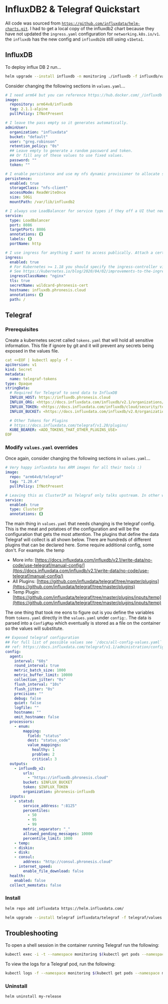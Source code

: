 # InfluxDB2 & Telegraf Quickstart

All code was sourced from [`https://github.com/influxdata/helm-charts.git`](https://github.com/influxdata/helm-charts.git). I had to get a local copy of the influxdb2 chart because they have not updated the `ingress.yaml` configuration for `networking.k8s.io/v1`. the `influxdb` has the new config and `influxdb2`is still using `v1beta1`.


## InfluxDB

To deploy influx DB 2 run...

```bash
helm upgrade --install influxdb -n monitoring ./influxdb -f influxdb/values.yaml
```

Consider changing the following sections in `values.yaml`...

```yaml
# I need arm64 but you can reference https://hub.docker.com/_/influxdb for supported architectures.
image:
  repository: arm64v8/influxdb
  tag: 2.1.1-alpine
  pullPolicy: IfNotPresent

# I leave the pass empty so it generates automatically.
adminUser:
  organization: "influxdata"
  bucket: "default"
  user: "greg.robinson"
  retention_policy: "0s"
  ## Leave empty to generate a random password and token.
  ## Or fill any of these values to use fixed values.
  password: ""
  token: ""

# I enable persistance and use my nfs dynamic provisioner to allocate storage based on storageClass name.
persistence:
  enabled: true
  storageClass: "nfs-client"
  accessMode: ReadWriteOnce
  size: 50Gi
  mountPath: /var/lib/influxdb2

# I always use LoadBalancer for service types if they off a UI that needs to be accessed. I use metallb for load balancing on servers. 
service:
  type: LoadBalancer
  port: 8086
  targetPort: 8086
  annotations: {}
  labels: {}
  portName: http

# I use ingress for anything I want to access publically. Attach a cert that is generated by Cloudflare. Nginx handles inbound routing to services. End result: https://influxdb.phronesis.cloud
ingress:
  enabled: true
  # For Kubernetes >= 1.18 you should specify the ingress-controller via the field ingressClassName
  # See https://kubernetes.io/blog/2020/04/02/improvements-to-the-ingress-api-in-kubernetes-1.18/#specifying-the-class-of-an-ingress
  ingressClassName: "nginx"
  tls: true
  secretName: wildcard-phronesis-cert
  hostname: influxdb.phronesis.cloud
  annotations: {}
  path: /
```

## Telegraf

### Prerequisites

Create a kubernetes secret called `tokens.yaml` that will hold all sensitive information. This file if ignore by git and it will prevent any secrets being exposed in the values file.

```yaml
cat <<EOF | kubectl apply -f -
apiVersion: v1
kind: Secret
metadata:
  name: telegraf-tokens
type: Opaque
stringData:
  # Required for Telegraf to send data to InfluxDB
  INFLUX_HOST: https://influxdb.phronesis.cloud 
  INFLUX_ORG: <https://docs.influxdata.com/influxdb/v2.1/organizations/view-orgs/>
  INFLUX_TOKEN: <https://docs.influxdata.com/influxdb/cloud/security/tokens/create-token/>
  INFLUX_BUCKET: <https://docs.influxdata.com/influxdb/v2.0/organizations/buckets/>

  # Other Tokens for Plugins
  # https://docs.influxdata.com/telegraf/v1.20/plugins/
  KUBE_BEARER: <ADD_TOKENS_THAT_OTHER_PLUGINS_USE>
EOF
```

### Modify `values.yaml` overrides

Once again, consider changing the following sections in `values.yaml`...

```yaml
# Very happy influxdata has ARM images for all their tools :)
image:
  repo: "arm64v8/telegraf"
  tag: "1.20.4"
  pullPolicy: IfNotPresent

# Leaving this as ClusterIP as Telegraf only talks upstream. In other words, it only sends data outbound to InfluxDB. No need to have a LoadBalancer for Telegraf.
service:
  enabled: true
  type: ClusterIP
  annotations: {}

```

The main thing in `values.yaml` that needs changing is the telegraf config. This is the meat and potatoes of the configuration and will be the configuration that gets the most attention. The plugins that define the data Telegraf will collect is all shown below. There are hundreds of different plugins that can be declared here. Some require additional config, some don't. For example. the temp

- More info: [https://docs.influxdata.com/influxdb/v2.1/write-data/no-code/use-telegraf/manual-config/](ttps://docs.influxdata.com/influxdb/v2.1/write-data/no-code/use-telegraf/manual-config/)
- All Plugins: [https://github.com/influxdata/telegraf/tree/master/plugins](https://github.com/influxdata/telegraf/tree/master/plugins)
- Temp Plugin: [https://github.com/influxdata/telegraf/tree/master/plugins/inputs/temp](https://github.com/influxdata/telegraf/tree/master/plugins/inputs/temp)

The one thing that took me eons to figure out is you define the variables from `tokens.yaml` directly in the `values.yaml` under `config:`. The data is parsed into a `ConfigMap` which eventually is stored as a file on the container so the values will substitute.

```yaml
## Exposed telegraf configuration
## For full list of possible values see `/docs/all-config-values.yaml` and `/docs/all-config-values.toml`
## ref: https://docs.influxdata.com/telegraf/v1.1/administration/configuration/
config:
  agent:
    interval: "60s"
    round_interval: true
    metric_batch_size: 1000
    metric_buffer_limit: 10000
    collection_jitter: "0s"
    flush_interval: "10s"
    flush_jitter: "0s"
    precision: ""
    debug: false
    quiet: false
    logfile: ""
    hostname: ""
    omit_hostname: false
  processors:
    - enum:
        mapping:
          field: "status"
          dest: "status_code"
          value_mappings:
            healthy: 1
            problem: 2
            critical: 3
  outputs:
    - influxdb_v2:
        urls:
          - "https://influxdb.phronesis.cloud"
        bucket: $INFLUX_BUCKET
        token: $INFLUX_TOKEN
        organization: phronesis-influxdb
  inputs:
    - statsd:
        service_address: ":8125"
        percentiles:
          - 50
          - 95
          - 99
        metric_separator: "_"
        allowed_pending_messages: 10000
        percentile_limit: 1000
    - temp:
    - diskio:
    - disk:
    - consul:
        address: "http://consul.phronesis.cloud"
    - internet_speed:
        enable_file_download: false
  health:
    enabled: false
  collect_memstats: false
```

### Install

```bash
helm repo add influxdata https://helm.influxdata.com/

helm upgrade --install telegraf influxdata/telegraf -f telegraf/values.yaml --force -n monitoring --force
```

## Troubleshooting

To open a shell session in the container running Telegraf run the following:

```bash
kubectl exec -i -t --namespace monitoring $(kubectl get pods --namespace monitoring -l app.kubernetes.io/name=telegraf -o jsonpath='{.items[0].metadata.name}') /bin/sh
```

To view the logs for a Telegraf pod, run the following:

```bash
kubectl logs -f --namespace monitoring $(kubectl get pods --namespace monitoring -l app.kubernetes.io/name=telegraf -o jsonpath='{ .items[0].metadata.name }')
```

### Uninstall

```bash
helm uninstall my-release
```
